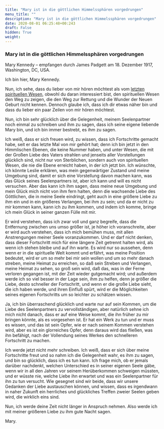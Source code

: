 ```yaml
---
title: "Mary ist in die göttlichen Himmelssphären vorgedrungen"
menu_title: ""
description: "Mary ist in die göttlichen Himmelssphären vorgedrungen"
date: 2020-08-01 06:25:48+00:243
draft: False
hidden: True
weight:
---
```

### Mary ist in die göttlichen Himmelssphären vorgedrungen

Mary Kennedy – empfangen durch James Padgett am 18. Dezember 1917, Washington, DC, USA.

Ich bin hier, Mary Kennedy.

Nun, ich sehe, dass du lieber von mir hören möchtest als vom [letzten spirituellen Wesen](/padgett-botschaften/padgett-botschaften-in-reihenfolge-des-datums/padgett-botschaften-1917/auf-der-erde-glaubte-er-an-die-neue-geburt-fand-sie-aber-beim-eintritt-in-die-spirituelle-welt-ganz-anders-jep-william-woodward-18-dezember-1917/), obwohl du daran interessiert bist, den spirituellen Wesen den Weg zu zeigen, die den Weg zur Rettung und die Wunder der Neuen Geburt nicht kennen. Dennoch glaube ich, dass ich dir etwas näher bin und dass du lieber ein paar Zeilen von mir hören möchtest.

Nun, ich bin sehr glücklich über die Gelegenheit, meinem Seelenpartner noch einmal zu schreiben und ihm zu sagen, dass ich seine eigene liebende Mary bin, und ich bin immer bestrebt, es ihm zu sagen.

Ich weiß, dass er sich freuen wird, zu wissen, dass ich Fortschritte gemacht habe, seit er das letzte Mal von mir gehört hat; denn ich bin jetzt in den Himmlischen Ebenen, die keine Nummer haben, und unter Wesen, die mit der Großen Liebe des Vaters strahlen und jenseits aller Vorstellungen glücklich sind, nicht nur von Sterblichen, sondern auch von spirituellen Wesen, die nie die Ebene erreicht haben, in der ich jetzt bin. Ich wünschte, ich könnte Leslie erklären, was mein gegenwärtiger Zustand und meine Umgebung sind, damit er sich eine Vorstellung davon machen kann, was das Glück seines Seelenpartners ist, aber ich kann und will es nicht versuchen. Aber das kann ich ihm sagen, dass meine neue Umgebung und mein Glück mich nicht von ihm fern halten, denn die wachsende Liebe des Göttlichen, die in meine Seele eindringt, geht auch in eine größere Liebe zu ihm ein und in ein größeres Verlangen, bei ihm zu sein; und da er nicht zu mir kommen kann, kann ich zu ihm kommen, und indem ich komme, bringe ich mein Glück in seiner ganzen Fülle mit mir.

Er wird verstehen, dass ich zwar voll und ganz begreife, dass die Entfernung zwischen uns umso größer ist, je höher ich voranschreite, aber er wird auch verstehen, dass ich mich bemühen muss, mit allen Anstrengungen meiner Seele voranzukommen. Und er darf nicht denken, dass dieser Fortschritt mich für eine längere Zeit getrennt halten wird, als wenn ich stehen bleibe und auf ihn warte. Es wird nur so aussehen, denn wenn er in die spirituelle Welt kommt und erfährt, was meine Position bedeutet, wird er um so mehr bei mir sein wollen und um so mehr danach streben, meine Heimat zu erreichen, so daß sein Streben und Verlangen, meine Heimat zu sehen, so groß sein wird, daß das, was in der Ferne verloren gegangen ist, mit der Zeit wieder gutgemacht wird; und außerdem werde ich so viel besser in der Lage sein, ihm zu helfen, denn je größer die Liebe, desto schneller der Fortschritt, und wenn er die große Liebe sieht, die ich haben werde, und ihren Einfluß spürt, wird er die Möglichkeiten seines eigenen Fortschritts um so leichter zu schätzen wissen.

Ja, ich bin überraschend glücklich und warte nur auf sein Kommen, um die Liebe des Seelenpartners zu vervollständigen, aber natürlich sehne ich mich nicht danach, dass er auf eine Weise kommt, die ihn früher zu mir bringen könnte, als es vorgesehen ist. Er hat ein Werk zu tun und er muss es wissen, und das ist sein Opfer, wie er nach seinem Kommen verstehen wird, aber es ist ein glorreiches Opfer, denn daraus wird das fließen, was ihn befähigt, nach der Vollendung seines Werkes den schnelleren Fortschritt zu machen.

Ich werde jetzt nicht mehr schreiben. Ich weiß, dass er sich über meine Fortschritte freut und so nahm ich die Gelegenheit wahr, es ihm zu sagen, und bin so glücklich, dass ich es tun kann. Ich frage mich, ob er jemals darüber nachdenkt, welchen Unterschied es in seiner eigenen Seele gäbe, wenn wir in all den Jahren vor seinem Herüberkommen schweigen müssten, und er wüsste nie, welche Liebe ihn erwartet und was ein Seelenpartner für ihn zu tun versucht. Wie gesegnet sind wir beide, dass wir unsere Gedanken der Liebe austauschen können, und wissen, dass es irgendwann in naher Zukunft ein herrliches und glückliches Treffen zweier Seelen geben wird, die wirklich eins sind.

Nun, ich werde deine Zeit nicht länger in Anspruch nehmen. Also werde ich mit meiner größeren Liebe zu ihm gute Nacht sagen.

Mary.

